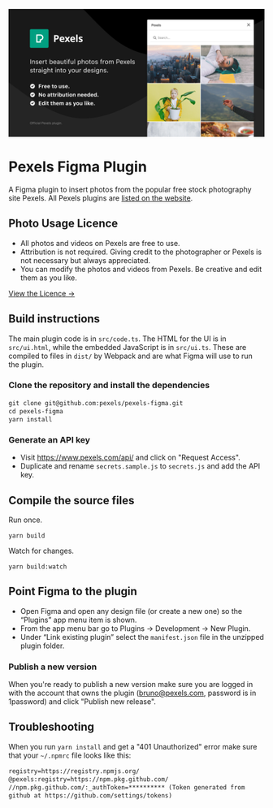 ![Plugin Cover Art](./assets/figma-cover.png)

# Pexels Figma Plugin

A Figma plugin to insert photos from the popular free stock photography site Pexels. All Pexels plugins are [listed on the website](https://www.pexels.com/pro/).

## Photo Usage Licence

- All photos and videos on Pexels are free to use.
- Attribution is not required. Giving credit to the photographer or Pexels is not necessary but always appreciated.
- You can modify the photos and videos from Pexels. Be creative and edit them as you like.

[View the Licence →](https://www.pexels.com/license/)

## Build instructions

The main plugin code is in `src/code.ts`. The HTML for the UI is in
`src/ui.html`, while the embedded JavaScript is in `src/ui.ts`. These are compiled to files in `dist/` by Webpack and are what Figma will use to run the plugin.

### Clone the repository and install the dependencies

```
git clone git@github.com:pexels/pexels-figma.git
cd pexels-figma
yarn install
```

### Generate an API key

- Visit https://www.pexels.com/api/ and click on "Request Access".
- Duplicate and rename `secrets.sample.js` to `secrets.js` and add the API key.

## Compile the source files

Run once.

```
yarn build
```

Watch for changes.

```
yarn build:watch
```

## Point Figma to the plugin

- Open Figma and open any design file (or create a new one) so the “Plugins” app menu item is shown.
- From the app menu bar go to Plugins → Development → New Plugin.
- Under “Link existing plugin” select the `manifest.json` file in the unzipped plugin folder.

### Publish a new version

When you're ready to publish a new version make sure you are logged in with the account that owns the plugin (bruno@pexels.com, password is in 1password) and click "Publish new release".

## Troubleshooting

When you run `yarn install` and get a "401 Unauthorized" error make sure that your `~/.npmrc` file looks like this:

```
registry=https://registry.npmjs.org/
@pexels:registry=https://npm.pkg.github.com/
//npm.pkg.github.com/:_authToken=********** (Token generated from github at https://github.com/settings/tokens)
```
